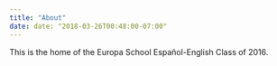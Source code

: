 ```yaml
---
title: "About"
date: date: "2018-03-26T00:48:00-07:00"
---
```


This is the home of the Europa School Español-English Class of 2016.